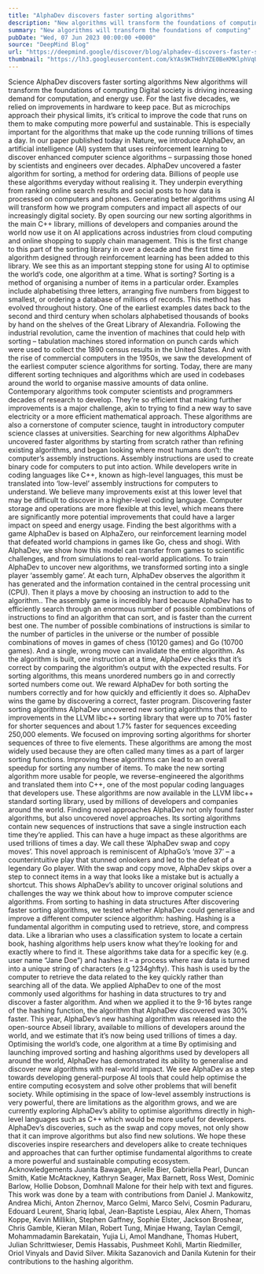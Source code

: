 ```yaml
---
title: "AlphaDev discovers faster sorting algorithms"
description: "New algorithms will transform the foundations of computing"
summary: "New algorithms will transform the foundations of computing"
pubDate: "Wed, 07 Jun 2023 00:00:00 +0000"
source: "DeepMind Blog"
url: "https://deepmind.google/discover/blog/alphadev-discovers-faster-sorting-algorithms/"
thumbnail: "https://lh3.googleusercontent.com/kYAs9KTHdhYZE0BeKMKlphVqU3eQS8oXP_GNrrWBjFbl8r4YFv2FWlRbe6x9L4Q_L-eKZeE7E__GtKVJTLXvW_zGTTzplSJCplN02n_8cz7No815L5M=w528-h297-n-nu-rw"
---
```


Science
AlphaDev discovers faster sorting algorithms
New algorithms will transform the foundations of computing
Digital society is driving increasing demand for computation, and energy use. For the last five decades, we relied on improvements in hardware to keep pace. But as microchips approach their physical limits, it’s critical to improve the code that runs on them to make computing more powerful and sustainable. This is especially important for the algorithms that make up the code running trillions of times a day.
In our paper published today in Nature, we introduce AlphaDev, an artificial intelligence (AI) system that uses reinforcement learning to discover enhanced computer science algorithms – surpassing those honed by scientists and engineers over decades.
AlphaDev uncovered a faster algorithm for sorting, a method for ordering data. Billions of people use these algorithms everyday without realising it. They underpin everything from ranking online search results and social posts to how data is processed on computers and phones. Generating better algorithms using AI will transform how we program computers and impact all aspects of our increasingly digital society.
By open sourcing our new sorting algorithms in the main C++ library, millions of developers and companies around the world now use it on AI applications across industries from cloud computing and online shopping to supply chain management. This is the first change to this part of the sorting library in over a decade and the first time an algorithm designed through reinforcement learning has been added to this library. We see this as an important stepping stone for using AI to optimise the world’s code, one algorithm at a time.
What is sorting?
Sorting is a method of organising a number of items in a particular order. Examples include alphabetising three letters, arranging five numbers from biggest to smallest, or ordering a database of millions of records.
This method has evolved throughout history. One of the earliest examples dates back to the second and third century when scholars alphabetised thousands of books by hand on the shelves of the Great Library of Alexandria. Following the industrial revolution, came the invention of machines that could help with sorting – tabulation machines stored information on punch cards which were used to collect the 1890 census results in the United States.
And with the rise of commercial computers in the 1950s, we saw the development of the earliest computer science algorithms for sorting. Today, there are many different sorting techniques and algorithms which are used in codebases around the world to organise massive amounts of data online.
Contemporary algorithms took computer scientists and programmers decades of research to develop. They’re so efficient that making further improvements is a major challenge, akin to trying to find a new way to save electricity or a more efficient mathematical approach. These algorithms are also a cornerstone of computer science, taught in introductory computer science classes at universities.
Searching for new algorithms
AlphaDev uncovered faster algorithms by starting from scratch rather than refining existing algorithms, and began looking where most humans don’t: the computer’s assembly instructions.
Assembly instructions are used to create binary code for computers to put into action. While developers write in coding languages like C++, known as high-level languages, this must be translated into ‘low-level’ assembly instructions for computers to understand.
We believe many improvements exist at this lower level that may be difficult to discover in a higher-level coding language. Computer storage and operations are more flexible at this level, which means there are significantly more potential improvements that could have a larger impact on speed and energy usage.
Finding the best algorithms with a game
AlphaDev is based on AlphaZero, our reinforcement learning model that defeated world champions in games like Go, chess and shogi. With AlphaDev, we show how this model can transfer from games to scientific challenges, and from simulations to real-world applications.
To train AlphaDev to uncover new algorithms, we transformed sorting into a single player ‘assembly game’. At each turn, AlphaDev observes the algorithm it has generated and the information contained in the central processing unit (CPU). Then it plays a move by choosing an instruction to add to the algorithm..
The assembly game is incredibly hard because AlphaDev has to efficiently search through an enormous number of possible combinations of instructions to find an algorithm that can sort, and is faster than the current best one. The number of possible combinations of instructions is similar to the number of particles in the universe or the number of possible combinations of moves in games of chess (10120 games) and Go (10700 games). And a single, wrong move can invalidate the entire algorithm.
As the algorithm is built, one instruction at a time, AlphaDev checks that it’s correct by comparing the algorithm’s output with the expected results. For sorting algorithms, this means unordered numbers go in and correctly sorted numbers come out. We reward AlphaDev for both sorting the numbers correctly and for how quickly and efficiently it does so. AlphaDev wins the game by discovering a correct, faster program.
Discovering faster sorting algorithms
AlphaDev uncovered new sorting algorithms that led to improvements in the LLVM libc++ sorting library that were up to 70% faster for shorter sequences and about 1.7% faster for sequences exceeding 250,000 elements.
We focused on improving sorting algorithms for shorter sequences of three to five elements. These algorithms are among the most widely used because they are often called many times as a part of larger sorting functions. Improving these algorithms can lead to an overall speedup for sorting any number of items.
To make the new sorting algorithm more usable for people, we reverse-engineered the algorithms and translated them into C++, one of the most popular coding languages that developers use. These algorithms are now available in the LLVM libc++ standard sorting library, used by millions of developers and companies around the world.
Finding novel approaches
AlphaDev not only found faster algorithms, but also uncovered novel approaches. Its sorting algorithms contain new sequences of instructions that save a single instruction each time they’re applied. This can have a huge impact as these algorithms are used trillions of times a day.
We call these ‘AlphaDev swap and copy moves’. This novel approach is reminiscent of AlphaGo’s ‘move 37’ – a counterintuitive play that stunned onlookers and led to the defeat of a legendary Go player. With the swap and copy move, AlphaDev skips over a step to connect items in a way that looks like a mistake but is actually a shortcut. This shows AlphaDev’s ability to uncover original solutions and challenges the way we think about how to improve computer science algorithms.
From sorting to hashing in data structures
After discovering faster sorting algorithms, we tested whether AlphaDev could generalise and improve a different computer science algorithm: hashing.
Hashing is a fundamental algorithm in computing used to retrieve, store, and compress data. Like a librarian who uses a classification system to locate a certain book, hashing algorithms help users know what they’re looking for and exactly where to find it. These algorithms take data for a specific key (e.g. user name “Jane Doe”) and hashes it – a process where raw data is turned into a unique string of characters (e.g 1234ghfty). This hash is used by the computer to retrieve the data related to the key quickly rather than searching all of the data.
We applied AlphaDev to one of the most commonly used algorithms for hashing in data structures to try and discover a faster algorithm. And when we applied it to the 9-16 bytes range of the hashing function, the algorithm that AlphaDev discovered was 30% faster.
This year, AlphaDev’s new hashing algorithm was released into the open-source Abseil library, available to millions of developers around the world, and we estimate that it’s now being used trillions of times a day.
Optimising the world’s code, one algorithm at a time
By optimising and launching improved sorting and hashing algorithms used by developers all around the world, AlphaDev has demonstrated its ability to generalise and discover new algorithms with real-world impact. We see AlphaDev as a step towards developing general-purpose AI tools that could help optimise the entire computing ecosystem and solve other problems that will benefit society.
While optimising in the space of low-level assembly instructions is very powerful, there are limitations as the algorithm grows, and we are currently exploring AlphaDev’s ability to optimise algorithms directly in high-level languages such as C++ which would be more useful for developers.
AlphaDev’s discoveries, such as the swap and copy moves, not only show that it can improve algorithms but also find new solutions. We hope these discoveries inspire researchers and developers alike to create techniques and approaches that can further optimise fundamental algorithms to create a more powerful and sustainable computing ecosystem.
Acknowledgements
Juanita Bawagan, Arielle Bier, Gabriella Pearl, Duncan Smith, Katie McAtackney, Kathryn Seager, Max Barnett, Ross West, Dominic Barlow, Hollie Dobson, Domhnall Malone for their help with text and figures. This work was done by a team with contributions from Daniel J. Mankowitz, Andrea Michi, Anton Zhernov, Marco Gelmi, Marco Selvi, Cosmin Paduraru, Edouard Leurent, Shariq Iqbal, Jean-Baptiste Lespiau, Alex Ahern, Thomas Koppe, Kevin Millikin, Stephen Gaffney, Sophie Elster, Jackson Broshear, Chris Gamble, Kieran Milan, Robert Tung, Minjae Hwang, Taylan Cemgil, Mohammadamin Barekatain, Yujia Li, Amol Mandhane, Thomas Hubert, Julian Schrittwieser, Demis Hassabis, Pushmeet Kohli, Martin Riedmiller, Oriol Vinyals and David Silver. Mikita Sazanovich and Danila Kutenin for their contributions to the hashing algorithm.